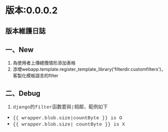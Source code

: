 版本:0.0.0.2
============
<h2>
版本維護日誌</h2>
<h2>
一、New</h2>
<div>
<ol>
<li>為使用者上傳總攬情形添加表格</li>
<li>添增webapp.template.register_template_library('filterdir.customfilters')，客製化模板語言的filter</li>
</ol>
</div>

<h2>
二、Debug</h2>
<div>
<ol>
<li><span style="color: #333333; font-family: Consolas, 'Liberation Mono', Menlo, Courier, monospace; font-size: 15px; white-space: pre-wrap;">django的filter函數要與|相鄰，範例如下</span></li>
</ol>
<ul>
<li style="font-size: 15px; white-space: pre-wrap;"><span style="color: #333333; font-family: Consolas, 'Liberation Mono', Menlo, Courier, monospace;">{{ wrapper.blob.size|countByte }} is O</span></li>
<li style="font-size: 15px; white-space: pre-wrap;"><span style="color: #333333; font-family: Consolas, 'Liberation Mono', Menlo, Courier, monospace;">{{ wrapper.blob.size| countByte }} is X</span></li>
</ul>
<div>
<span style="color: #333333; font-family: Consolas, Liberation Mono, Menlo, Courier, monospace;"><span style="font-size: 15px; white-space: pre-wrap;">
</span></span></div>
</div>
</div>
</div>
